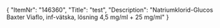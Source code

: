 {
  "ItemNr": "146360",
  "Title": "test",
  "Description": "Natriumklorid-Glucos Baxter Viaflo, inf-vätska, lösning 4,5 mg/ml + 25 mg/ml"
}